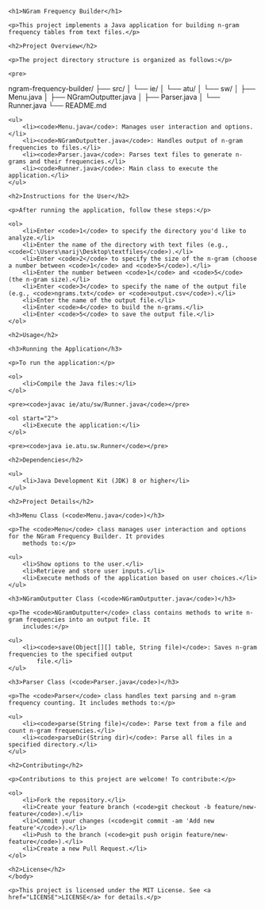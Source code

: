 

    <h1>NGram Frequency Builder</h1>

    <p>This project implements a Java application for building n-gram frequency tables from text files.</p>

    <h2>Project Overview</h2>

    <p>The project directory structure is organized as follows:</p>

    <pre>
ngram-frequency-builder/
├── src/
│   └── ie/
│       └── atu/
│           └── sw/
│               ├── Menu.java
│               ├── NGramOutputter.java
│               ├── Parser.java
│               └── Runner.java
└── README.md
    </pre>

    <ul>
        <li><code>Menu.java</code>: Manages user interaction and options.</li>
        <li><code>NGramOutputter.java</code>: Handles output of n-gram frequencies to files.</li>
        <li><code>Parser.java</code>: Parses text files to generate n-grams and their frequencies.</li>
        <li><code>Runner.java</code>: Main class to execute the application.</li>
    </ul>

    <h2>Instructions for the User</h2>

    <p>After running the application, follow these steps:</p>

    <ol>
        <li>Enter <code>1</code> to specify the directory you'd like to analyze.</li>
        <li>Enter the name of the directory with text files (e.g., <code>C:\Users\marij\Desktop\textfiles</code>).</li>
        <li>Enter <code>2</code> to specify the size of the n-gram (choose a number between <code>1</code> and <code>5</code>).</li>
        <li>Enter the number between <code>1</code> and <code>5</code> (the n-gram size).</li>
        <li>Enter <code>3</code> to specify the name of the output file (e.g., <code>ngrams.txt</code> or <code>output.csv</code>).</li>
        <li>Enter the name of the output file.</li>
        <li>Enter <code>4</code> to build the n-grams.</li>
        <li>Enter <code>5</code> to save the output file.</li>
    </ol>

    <h2>Usage</h2>

    <h3>Running the Application</h3>

    <p>To run the application:</p>

    <ol>
        <li>Compile the Java files:</li>
    </ol>

    <pre><code>javac ie/atu/sw/Runner.java</code></pre>

    <ol start="2">
        <li>Execute the application:</li>
    </ol>

    <pre><code>java ie.atu.sw.Runner</code></pre>

    <h2>Dependencies</h2>

    <ul>
        <li>Java Development Kit (JDK) 8 or higher</li>
    </ul>

    <h2>Project Details</h2>

    <h3>Menu Class (<code>Menu.java</code>)</h3>

    <p>The <code>Menu</code> class manages user interaction and options for the NGram Frequency Builder. It provides
        methods to:</p>

    <ul>
        <li>Show options to the user.</li>
        <li>Retrieve and store user inputs.</li>
        <li>Execute methods of the application based on user choices.</li>
    </ul>

    <h3>NGramOutputter Class (<code>NGramOutputter.java</code>)</h3>

    <p>The <code>NGramOutputter</code> class contains methods to write n-gram frequencies into an output file. It
        includes:</p>

    <ul>
        <li><code>save(Object[][] table, String file)</code>: Saves n-gram frequencies to the specified output
            file.</li>
    </ul>

    <h3>Parser Class (<code>Parser.java</code>)</h3>

    <p>The <code>Parser</code> class handles text parsing and n-gram frequency counting. It includes methods to:</p>

    <ul>
        <li><code>parse(String file)</code>: Parse text from a file and count n-gram frequencies.</li>
        <li><code>parseDir(String dir)</code>: Parse all files in a specified directory.</li>
    </ul>

    <h2>Contributing</h2>

    <p>Contributions to this project are welcome! To contribute:</p>

    <ol>
        <li>Fork the repository.</li>
        <li>Create your feature branch (<code>git checkout -b feature/new-feature</code>).</li>
        <li>Commit your changes (<code>git commit -am 'Add new feature'</code>).</li>
        <li>Push to the branch (<code>git push origin feature/new-feature</code>).</li>
        <li>Create a new Pull Request.</li>
    </ol>

    <h2>License</h2>
    </body>

    <p>This project is licensed under the MIT License. See <a href="LICENSE">LICENSE</a> for details.</p>

</body>

</html>
